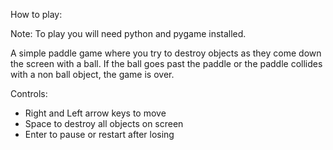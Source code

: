 How to play:

Note: To play you will need python and pygame installed.

A simple paddle game where you try to destroy objects
as they come down the screen with a ball. If the ball
goes past the paddle or the paddle collides with a
non ball object, the game is over.

Controls:
- Right and Left arrow keys to move
- Space to destroy all objects on screen
- Enter to pause or restart after losing
